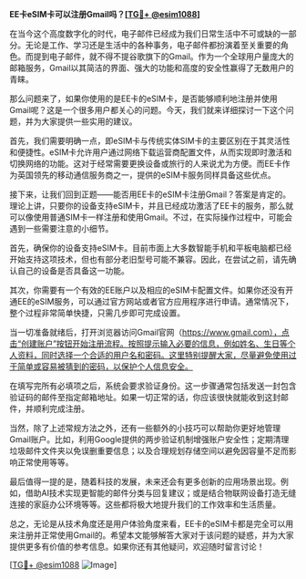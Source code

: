 **EE卡eSIM卡可以注册Gmail吗？[[TG💪+ @esim1088](https://t.me/s/esim1088)]**

在当今这个高度数字化的时代，电子邮件已经成为我们日常生活中不可或缺的一部分。无论是工作、学习还是生活中的各种事务，电子邮件都扮演着至关重要的角色。而提到电子邮件，就不得不提谷歌旗下的Gmail。作为一个全球用户量庞大的邮箱服务，Gmail以其简洁的界面、强大的功能和高度的安全性赢得了无数用户的青睐。

那么问题来了，如果你使用的是EE卡的eSIM卡，是否能够顺利地注册并使用Gmail呢？这是一个很多用户都关心的问题。今天，我们就来详细探讨一下这个问题，并为大家提供一些实用的建议。

首先，我们需要明确一点，即eSIM卡与传统实体SIM卡的主要区别在于其灵活性和便捷性。eSIM卡允许用户通过网络下载运营商配置文件，从而实现即时激活和切换网络的功能。这对于经常需要更换设备或旅行的人来说尤为方便。而EE卡作为英国领先的移动通信服务商之一，提供的eSIM卡服务同样具备这些优点。

接下来，让我们回到正题——能否用EE卡的eSIM卡注册Gmail？答案是肯定的。理论上讲，只要你的设备支持eSIM卡，并且已经成功激活了EE卡的服务，那么就可以像使用普通SIM卡一样注册和使用Gmail。不过，在实际操作过程中，可能会遇到一些需要注意的小细节。

首先，确保你的设备支持eSIM卡。目前市面上大多数智能手机和平板电脑都已经开始支持这项技术，但也有部分老旧型号可能不兼容。因此，在尝试之前，请先确认自己的设备是否具备这一功能。

其次，你需要有一个有效的EE账户以及相应的eSIM卡配置文件。如果你还没有开通EE的eSIM服务，可以通过官方网站或者官方应用程序进行申请。通常情况下，整个过程非常简单快捷，只需几步即可完成设置。

当一切准备就绪后，打开浏览器访问Gmail官网（https://www.gmail.com），点击“创建账户”按钮开始注册流程。按照提示输入必要的信息，例如姓名、生日等个人资料，同时选择一个合适的用户名和密码。这里特别提醒大家，尽量避免使用过于简单或容易被猜到的密码，以保护个人信息安全。

在填写完所有必填项之后，系统会要求验证身份。这一步骤通常包括发送一封包含验证码的邮件至指定邮箱地址。如果一切正常的话，你应该很快就能收到这封邮件，并顺利完成注册。

当然，除了上述常规方法之外，还有一些额外的小技巧可以帮助你更好地管理Gmail账户。比如，利用Google提供的两步验证机制增强账户安全性；定期清理垃圾邮件文件夹以免误删重要信息；以及合理规划存储空间以避免因容量不足而影响正常使用等等。

最后值得一提的是，随着科技的发展，未来还会有更多创新的应用场景出现。例如，借助AI技术实现更智能的邮件分类与回复建议；或是结合物联网设备打造无缝连接的家庭办公环境等等。这些都将极大地提升我们的工作效率和生活质量。

总之，无论是从技术角度还是用户体验角度来看，EE卡的eSIM卡都是完全可以用来注册并正常使用Gmail的。希望本文能够解答大家对于该问题的疑惑，并为大家提供更多有价值的参考信息。如果你还有其他疑问，欢迎随时留言讨论！

[[TG💪+ @esim1088](https://t.me/s/esim1088) ![Image](https://i.postimg.cc/4NQfJmqS/Snipaste-2025-05-13-00-14-12.png)]